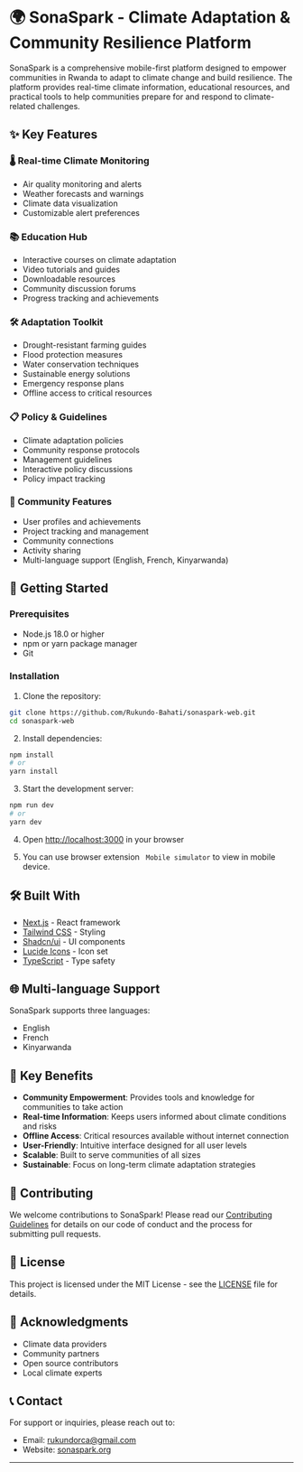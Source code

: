 # 🌍 SonaSpark - Climate Adaptation & Community Resilience Platform

SonaSpark is a comprehensive mobile-first platform designed to empower communities in Rwanda to adapt to climate change and build resilience. The platform provides real-time climate information, educational resources, and practical tools to help communities prepare for and respond to climate-related challenges.

## ✨ Key Features

### 🌡️ Real-time Climate Monitoring
- Air quality monitoring and alerts
- Weather forecasts and warnings
- Climate data visualization
- Customizable alert preferences

### 📚 Education Hub
- Interactive courses on climate adaptation
- Video tutorials and guides
- Downloadable resources
- Community discussion forums
- Progress tracking and achievements

### 🛠️ Adaptation Toolkit
- Drought-resistant farming guides
- Flood protection measures
- Water conservation techniques
- Sustainable energy solutions
- Emergency response plans
- Offline access to critical resources

### 📋 Policy & Guidelines
- Climate adaptation policies
- Community response protocols
- Management guidelines
- Interactive policy discussions
- Policy impact tracking

### 👥 Community Features
- User profiles and achievements
- Project tracking and management
- Community connections
- Activity sharing
- Multi-language support (English, French, Kinyarwanda)

## 🚀 Getting Started

### Prerequisites
- Node.js 18.0 or higher
- npm or yarn package manager
- Git

### Installation

1. Clone the repository:
```bash
git clone https://github.com/Rukundo-Bahati/sonaspark-web.git
cd sonaspark-web
```

2. Install dependencies:
```bash
npm install
# or
yarn install
```

3. Start the development server:
```bash
npm run dev
# or
yarn dev
```

4. Open [http://localhost:3000](http://localhost:3000) in your browser

5. You can use browser extension ` Mobile simulator` to view in mobile device.

## 🛠️ Built With

- [Next.js](https://nextjs.org/) - React framework
- [Tailwind CSS](https://tailwindcss.com/) - Styling
- [Shadcn/ui](https://ui.shadcn.com/) - UI components
- [Lucide Icons](https://lucide.dev/) - Icon set
- [TypeScript](https://www.typescriptlang.org/) - Type safety

## 🌐 Multi-language Support

SonaSpark supports three languages:
- English
- French
- Kinyarwanda

## 🎯 Key Benefits

- **Community Empowerment**: Provides tools and knowledge for communities to take action
- **Real-time Information**: Keeps users informed about climate conditions and risks
- **Offline Access**: Critical resources available without internet connection
- **User-Friendly**: Intuitive interface designed for all user levels
- **Scalable**: Built to serve communities of all sizes
- **Sustainable**: Focus on long-term climate adaptation strategies

## 🤝 Contributing

We welcome contributions to SonaSpark! Please read our [Contributing Guidelines](CONTRIBUTING.md) for details on our code of conduct and the process for submitting pull requests.

## 📝 License

This project is licensed under the MIT License - see the [LICENSE](LICENSE) file for details.

## 🙏 Acknowledgments

- Climate data providers
- Community partners
- Open source contributors
- Local climate experts

## 📞 Contact

For support or inquiries, please reach out to:
- Email: rukundorca@gmail.com
- Website: [sonaspark.org](https://sonaspark.org)

---
